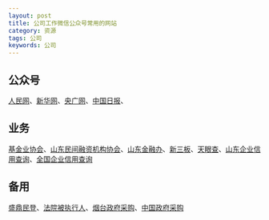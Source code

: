 ```yaml
---
layout: post
title: 公司工作微信公众号常用的网站
category: 资源
tags: 公司
keywords: 公司
---
```


## 公众号

[人民网](http://finance.people.com.cn)、[新华网](http://www.xinhuanet.com/fortune/)、[央广网](http://finance.cnr.cn)、[中国日报](http://caijing.chinadaily.com.cn)、

## 业务

[基金业协会](http://www.amac.org.cn)、[山东民间融资机构协会](http://www.sdsmjrzjgxh.com)、[山东金融办](http://www.sdjrb.gov.cn)、[新三板](http://www.neeq.com.cn)、[天眼查](http://www.tianyancha.com)、[山东企业信用查询](http://www.sdxy.gov.cn)、[全国企业信用查询](http://www.gsxt.gov.cn/index.html)

## 备用

[盛鼎民登](http://www.sdtsrz.com/index.jsp)、[法院被执行人](http://zhixing.court.gov.cn/search/)、[烟台政府采购](http://cgb.yantai.gov.cn)、[中国政府采购](http://www.ccgp.gov.cn)


